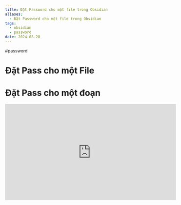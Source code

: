 ```yaml
---
title: Đặt Password cho một file trong Obsidian
aliases:
  - Đặt Password cho một file trong Obsidian
tags:
  - obsidian
  - password
date: 2024-08-28
---
```

#password
# Đặt Pass cho một File
# Đặt Pass cho một đoạn
<iframe width="560" height="315" src="https://www.youtube.com/embed/EJLnf-PFR4c?si=1biiYBQYmnHfWUoO" title="YouTube video player" frameborder="0" allow="accelerometer; autoplay; clipboard-write; encrypted-media; gyroscope; picture-in-picture; web-share" referrerpolicy="strict-origin-when-cross-origin" allowfullscreen></iframe>